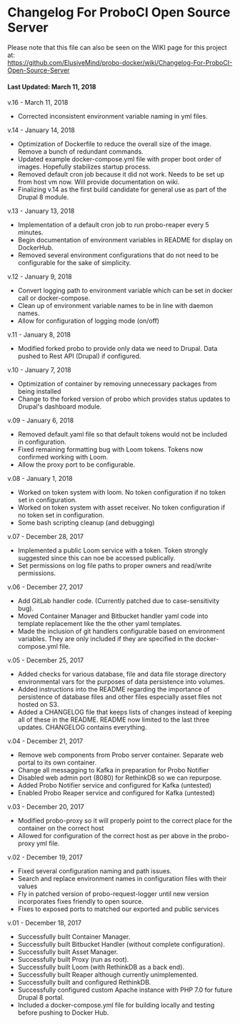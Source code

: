 # Changelog For ProboCI Open Source Server

Please note that this file can also be seen on the WIKI page for this project at:  
https://github.com/ElusiveMind/probo-docker/wiki/Changelog-For-ProboCI-Open-Source-Server

#### Last Updated: March 11, 2018

v.16 - March 11, 2018
  - Corrected inconsistent environment variable naming in yml files.

v.14 - January 14, 2018
  - Optimization of Dockerfile to reduce the overall size of the image. Remove a bunch of redundant commands.
  - Updated example docker-compose.yml file with proper boot order of images. Hopefully stabilizes startup process.
  - Removed default cron job because it did not work. Needs to be set up from host vm now. Will provide documentation on wiki.
  - Finalizing v.14 as the first build candidate for general use as part of the Drupal 8 module. 

v.13 - January 13, 2018
  - Implementation of a default cron job to run probo-reaper every 5 minutes.
  - Begin documentation of environment variables in README for display on DockerHub.
  - Removed several environment configurations that do not need to be configurable for the sake of simplicity.

v.12 - January 9, 2018
  - Convert logging path to environment variable which can be set in docker call or docker-compose.
  - Clean up of environment variable names to be in line with daemon names.
  - Allow for configuration of logging mode (on/off)

v.11 - January 8, 2018
  - Modified forked probo to provide only data we need to Drupal. Data pushed to Rest API (Drupal) if configured.

v.10 - January 7, 2018
  - Optimization of container by removing unnecessary packages from being installed
  - Change to the forked version of probo which provides status updates to Drupal's dashboard module.

v.09 - January 6, 2018
  - Removed default.yaml file so that default tokens would not be included in configuration.
  - Fixed remaining formatting bug with Loom tokens. Tokens now confirmed working with Loom.
  - Allow the proxy port to be configurable.

v.08 - January 1, 2018
  - Worked on token system with loom. No token configuration if no token set in configuration.
  - Worked on token system with asset receiver. No token configuration if no token set in configuration.
  - Some bash scripting cleanup (and debugging)

v.07 - December 28, 2017
  - Implemented a public Loom service with a token. Token strongly suggested since this can noe be accessed publically.
  - Set permissions on log file paths to proper owners and read/write permissions.

v.06 - December 27, 2017  
  - Add GitLab handler code. (Currently patched due to case-sensitivity bug).
  - Moved Container Manager and Bitbucket handler yaml code into template replacement like the the other yaml templates.
  - Made the inclusion of git handlers configurable based on environment variables. They are  only included if they are specified in the docker-compose.yml file.

v.05 - December 25, 2017
  - Added checks for various database, file and data file storage directory environmental vars for the purposes of data persistence into volumes.
  - Added instructions into the README regarding the importance of persistence of database files  and other files especially asset files not hosted on S3.
  - Added a CHANGELOG file that keeps lists of changes instead of keeping all of these in the README. README now limited to the last three updates. CHANGELOG contains everything.

v.04 - December 21, 2017
  - Remove web components from Probo server container. Separate web portal to its own container.
  - Change all messagging to Kafka in preparation for Probo Notifier
  - Disabled web admin port (8080) for RethinkDB so we can repurpose.
  - Added Probo Notifier service and configured for Kafka (untested)
  - Enabled Probo Reaper service and configured for Kafka (untested)
  
v.03 - December 20, 2017
  - Modified probo-proxy so it will properly point to the correct place for the container on the correct host
  - Allowed for configuration of the correct host as per above in the probo-proxy yml file.

v.02 - December 19, 2017
  - Fixed several configuration naming and path issues.
  - Search and replace environment names in configuration files with their values
  - Fly in patched version of probo-request-logger until new version incorporates fixes friendly to open source.
  - Fixes to exposed ports to matched our exported and public services

v.01 - December 18, 2017
  - Successfully built Container Manager.
  - Successfully built Bitbucket Handler (without complete configuration).
  - Successfully built Asset Manager.
  - Successfully built Proxy (run as root).
  - Successfully built Loom (with RethinkDB as a back end).
  - Successfully built Reaper although currently unimplemented.
  - Successfully built and configured RethinkDB.
  - Successfully configured custom Apache instance with PHP 7.0 for future Drupal 8 portal.
  - Included a docker-compose.yml file for building locally and testing before pushing to Docker Hub.